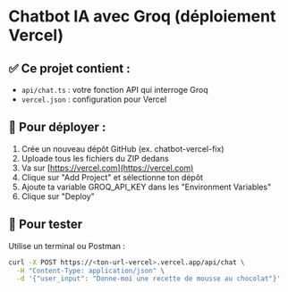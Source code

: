 # Chatbot IA avec Groq (déploiement Vercel)

## ✅ Ce projet contient :

- `api/chat.ts` : votre fonction API qui interroge Groq
- `vercel.json` : configuration pour Vercel

## 🚀 Pour déployer :

1. Crée un nouveau dépôt GitHub (ex. chatbot-vercel-fix)
2. Uploade tous les fichiers du ZIP dedans
3. Va sur [https://vercel.com](https://vercel.com)
4. Clique sur "Add Project" et sélectionne ton dépôt
5. Ajoute ta variable GROQ_API_KEY dans les "Environment Variables"
6. Clique sur "Deploy"

## 🧪 Pour tester

Utilise un terminal ou Postman :

```bash
curl -X POST https://<ton-url-vercel>.vercel.app/api/chat \
  -H "Content-Type: application/json" \
  -d '{"user_input": "Donne-moi une recette de mousse au chocolat"}'
```